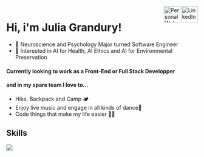 <a href="https://www.linkedin.com/in/jgrandury/" target="_blank" rel="nofollow">
  <img align="right" alt="LinkedIn" width="43px" src="https://image.flaticon.com/icons/png/512/174/174857.png" /></a>
<a href="https://juliagrandury.github.io/" target="_blank" rel="nofollow">
  <img align="right" alt="Personal Website" width="43px" src="https://image.flaticon.com/icons/png/512/975/975645.png" /></a>

# Hi, i'm Julia Grandury!
- 🧠 Neuroscience and Psychology Major turned Software Engineer
- 🌲 Interested in AI for Health, AI Ethics and AI for Environmental Preservation

#### Currently looking to work as a Front-End or Full Stack Developper
#### and in my spare team I love to...
- Hike, Backpack and Camp 🏕
- Enjoy live music and engage in all kinds of dance🕺
- Code things that make my life easier 👩‍💻

## Skills
![](https://img.shields.io/badge/Data-MySQL-9cf)
